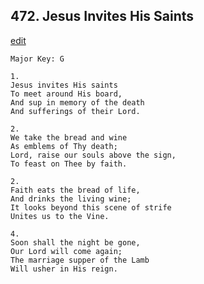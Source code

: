 
## 472.  Jesus Invites His Saints
[edit](https://docs.google.com/document/d/1VS2A8oiBnnnsOp0bfMPxrNakUbHDKkP8/edit?mode=html)



    Major Key: G

    1.
    Jesus invites His saints
    To meet around His board,
    And sup in memory of the death
    And sufferings of their Lord.

    2.
    We take the bread and wine
    As emblems of Thy death;
    Lord, raise our souls above the sign,
    To feast on Thee by faith.

    2.
    Faith eats the bread of life,
    And drinks the living wine;
    It looks beyond this scene of strife
    Unites us to the Vine.

    4.
    Soon shall the night be gone,
    Our Lord will come again;
    The marriage supper of the Lamb
    Will usher in His reign.
